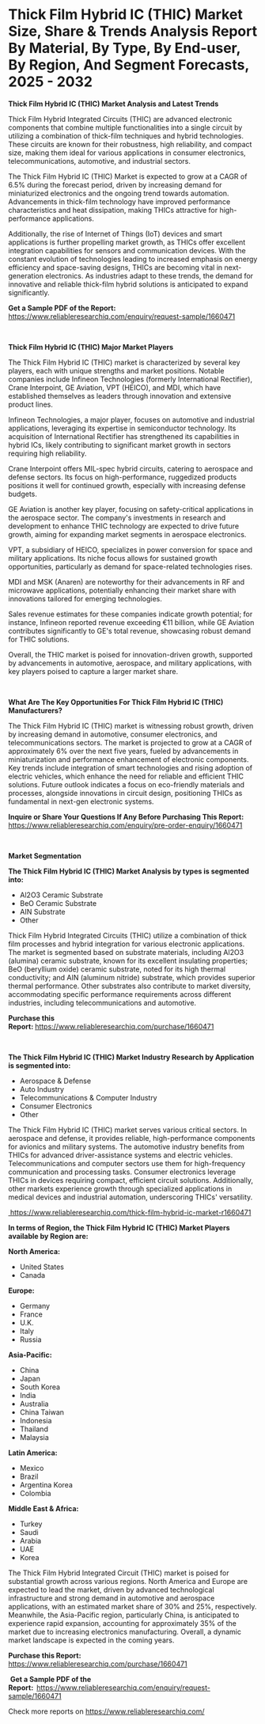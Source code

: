 <p><h1>Thick Film Hybrid IC (THIC) Market Size, Share & Trends Analysis Report By Material, By Type, By End-user, By Region, And Segment Forecasts, 2025 - 2032</h1></p><p><strong>Thick Film Hybrid IC (THIC) Market Analysis and Latest Trends</strong></p>
<p><p>Thick Film Hybrid Integrated Circuits (THIC) are advanced electronic components that combine multiple functionalities into a single circuit by utilizing a combination of thick-film techniques and hybrid technologies. These circuits are known for their robustness, high reliability, and compact size, making them ideal for various applications in consumer electronics, telecommunications, automotive, and industrial sectors. </p><p>The Thick Film Hybrid IC (THIC) Market is expected to grow at a CAGR of 6.5% during the forecast period, driven by increasing demand for miniaturized electronics and the ongoing trend towards automation. Advancements in thick-film technology have improved performance characteristics and heat dissipation, making THICs attractive for high-performance applications. </p><p>Additionally, the rise of Internet of Things (IoT) devices and smart applications is further propelling market growth, as THICs offer excellent integration capabilities for sensors and communication devices. With the constant evolution of technologies leading to increased emphasis on energy efficiency and space-saving designs, THICs are becoming vital in next-generation electronics. As industries adapt to these trends, the demand for innovative and reliable thick-film hybrid solutions is anticipated to expand significantly.</p></p>
<p><strong>Get a Sample PDF of the Report:&nbsp;</strong> <a href="https://www.reliableresearchiq.com/enquiry/request-sample/1660471?utm_campaign=3441&utm_medium=2&utm_source=Github&utm_content=ia&utm_term=29032025&utm_id=thick-film-hybrid-ic-thic">https://www.reliableresearchiq.com/enquiry/request-sample/1660471</a></p>
<p>&nbsp;</p>
<p><strong>Thick Film Hybrid IC (THIC) Major Market Players</strong></p>
<p><p>The Thick Film Hybrid IC (THIC) market is characterized by several key players, each with unique strengths and market positions. Notable companies include Infineon Technologies (formerly International Rectifier), Crane Interpoint, GE Aviation, VPT (HEICO), and MDI, which have established themselves as leaders through innovation and extensive product lines.</p><p>Infineon Technologies, a major player, focuses on automotive and industrial applications, leveraging its expertise in semiconductor technology. Its acquisition of International Rectifier has strengthened its capabilities in hybrid ICs, likely contributing to significant market growth in sectors requiring high reliability.</p><p>Crane Interpoint offers MIL-spec hybrid circuits, catering to aerospace and defense sectors. Its focus on high-performance, ruggedized products positions it well for continued growth, especially with increasing defense budgets.</p><p>GE Aviation is another key player, focusing on safety-critical applications in the aerospace sector. The company's investments in research and development to enhance THIC technology are expected to drive future growth, aiming for expanding market segments in aerospace electronics.</p><p>VPT, a subsidiary of HEICO, specializes in power conversion for space and military applications. Its niche focus allows for sustained growth opportunities, particularly as demand for space-related technologies rises.</p><p>MDI and MSK (Anaren) are noteworthy for their advancements in RF and microwave applications, potentially enhancing their market share with innovations tailored for emerging technologies.</p><p>Sales revenue estimates for these companies indicate growth potential; for instance, Infineon reported revenue exceeding €11 billion, while GE Aviation contributes significantly to GE's total revenue, showcasing robust demand for THIC solutions.</p><p>Overall, the THIC market is poised for innovation-driven growth, supported by advancements in automotive, aerospace, and military applications, with key players poised to capture a larger market share.</p></p>
<p>&nbsp;</p>
<p><strong>What Are The Key Opportunities For Thick Film Hybrid IC (THIC) Manufacturers?</strong></p>
<p><p>The Thick Film Hybrid IC (THIC) market is witnessing robust growth, driven by increasing demand in automotive, consumer electronics, and telecommunications sectors. The market is projected to grow at a CAGR of approximately 6% over the next five years, fueled by advancements in miniaturization and performance enhancement of electronic components. Key trends include integration of smart technologies and rising adoption of electric vehicles, which enhance the need for reliable and efficient THIC solutions. Future outlook indicates a focus on eco-friendly materials and processes, alongside innovations in circuit design, positioning THICs as fundamental in next-gen electronic systems.</p></p>
<p><strong>Inquire or Share Your Questions If Any Before Purchasing This Report:</strong> <a href="https://www.reliableresearchiq.com/enquiry/pre-order-enquiry/1660471?utm_campaign=3441&utm_medium=2&utm_source=Github&utm_content=ia&utm_term=29032025&utm_id=thick-film-hybrid-ic-thic">https://www.reliableresearchiq.com/enquiry/pre-order-enquiry/1660471</a></p>
<p>&nbsp;</p>
<p><strong>Market Segmentation</strong></p>
<p><strong>The Thick Film Hybrid IC (THIC) Market Analysis by types is segmented into:</strong></p>
<p><ul><li>Al2O3 Ceramic Substrate</li><li>BeO Ceramic Substrate</li><li>AIN Substrate</li><li>Other</li></ul></p>
<p><p>Thick Film Hybrid Integrated Circuits (THIC) utilize a combination of thick film processes and hybrid integration for various electronic applications. The market is segmented based on substrate materials, including Al2O3 (alumina) ceramic substrate, known for its excellent insulating properties; BeO (beryllium oxide) ceramic substrate, noted for its high thermal conductivity; and AIN (aluminum nitride) substrate, which provides superior thermal performance. Other substrates also contribute to market diversity, accommodating specific performance requirements across different industries, including telecommunications and automotive.</p></p>
<p><strong>Purchase this Report:&nbsp;</strong><a href="https://www.reliableresearchiq.com/purchase/1660471?utm_campaign=3441&utm_medium=2&utm_source=Github&utm_content=ia&utm_term=29032025&utm_id=thick-film-hybrid-ic-thic">https://www.reliableresearchiq.com/purchase/1660471</a></p>
<p>&nbsp;</p>
<p><strong>The Thick Film Hybrid IC (THIC) Market Industry Research by Application is segmented into:</strong></p>
<p><ul><li>Aerospace & Defense</li><li>Auto Industry</li><li>Telecommunications & Computer Industry</li><li>Consumer Electronics</li><li>Other</li></ul></p>
<p><p>The Thick Film Hybrid IC (THIC) market serves various critical sectors. In aerospace and defense, it provides reliable, high-performance components for avionics and military systems. The automotive industry benefits from THICs for advanced driver-assistance systems and electric vehicles. Telecommunications and computer sectors use them for high-frequency communication and processing tasks. Consumer electronics leverage THICs in devices requiring compact, efficient circuit solutions. Additionally, other markets experience growth through specialized applications in medical devices and industrial automation, underscoring THICs' versatility.</p></p>
<p><a href="https://www.reliableresearchiq.com/thick-film-hybrid-ic-market-r1660471?utm_campaign=3441&utm_medium=2&utm_source=Github&utm_content=ia&utm_term=29032025&utm_id=thick-film-hybrid-ic-thic">&nbsp;https://www.reliableresearchiq.com/thick-film-hybrid-ic-market-r1660471</a></p>
<p><strong>In terms of Region, the Thick Film Hybrid IC (THIC) Market Players available by Region are:</strong></p>
<p>
    <p> <strong> North America: </strong>
        <ul>
            <li>United States</li>
            <li>Canada</li>
        </ul>
        </p> 
    <p> <strong> Europe: </strong>
        <ul>
            <li>Germany</li>
            <li>France</li>
            <li>U.K.</li>
            <li>Italy</li>
            <li>Russia</li>
        </ul>
        </p> 
    <p> <strong> Asia-Pacific: </strong>
        <ul>
            <li>China</li>
            <li>Japan</li>
            <li>South Korea</li>
            <li>India</li>
            <li>Australia</li>
            <li>China Taiwan</li>
            <li>Indonesia</li>
            <li>Thailand</li>
            <li>Malaysia</li>
        </ul>
        </p> 
    <p> <strong> Latin America: </strong>
        <ul>
            <li>Mexico</li>
            <li>Brazil</li>
            <li>Argentina Korea</li>
            <li>Colombia</li>
        </ul>
        </p> 
    <p> <strong> Middle East & Africa: </strong>
        <ul>
            <li>Turkey</li>
            <li>Saudi</li>
            <li>Arabia</li>
            <li>UAE</li>
            <li>Korea</li>
        </ul>
    </p>
    </p>
<p><p>The Thick Film Hybrid Integrated Circuit (THIC) market is poised for substantial growth across various regions. North America and Europe are expected to lead the market, driven by advanced technological infrastructure and strong demand in automotive and aerospace applications, with an estimated market share of 30% and 25%, respectively. Meanwhile, the Asia-Pacific region, particularly China, is anticipated to experience rapid expansion, accounting for approximately 35% of the market due to increasing electronics manufacturing. Overall, a dynamic market landscape is expected in the coming years.</p></p>
<p><strong>Purchase this Report: </strong><a href="https://www.reliableresearchiq.com/purchase/1660471?utm_campaign=3441&utm_medium=2&utm_source=Github&utm_content=ia&utm_term=29032025&utm_id=thick-film-hybrid-ic-thic">https://www.reliableresearchiq.com/purchase/1660471</a></p>
<p>&nbsp;<strong>Get a Sample PDF of the Report:&nbsp;&nbsp;</strong><a href="https://www.reliableresearchiq.com/enquiry/request-sample/1660471?utm_campaign=3441&utm_medium=2&utm_source=Github&utm_content=ia&utm_term=29032025&utm_id=thick-film-hybrid-ic-thic">https://www.reliableresearchiq.com/enquiry/request-sample/1660471</a></p>
<p><strong></strong></p>
<p>Check more reports on <a href="https://www.reliableresearchiq.com/?utm_campaign=3441&utm_medium=2&utm_source=Github&utm_content=ia&utm_term=29032025&utm_id=thick-film-hybrid-ic-thic">https://www.reliableresearchiq.com/</a></p>